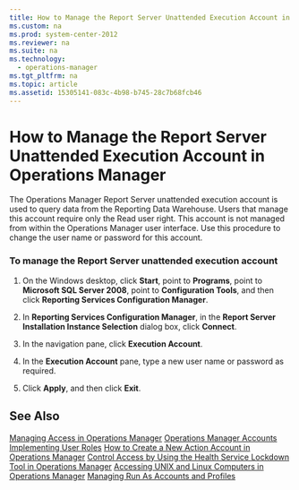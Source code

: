 ```yaml
---
title: How to Manage the Report Server Unattended Execution Account in Operations Manager
ms.custom: na
ms.prod: system-center-2012
ms.reviewer: na
ms.suite: na
ms.technology: 
  - operations-manager
ms.tgt_pltfrm: na
ms.topic: article
ms.assetid: 15305141-083c-4b98-b745-28c7b68fcb46
---
```

# How to Manage the Report Server Unattended Execution Account in Operations Manager
The Operations Manager Report Server unattended execution account is used to query data from the Reporting Data Warehouse. Users that manage this account require only the Read user right. This account is not managed from within the Operations Manager user interface. Use this procedure to change the user name or password for this account.

### To manage the Report Server unattended execution account

1.  On the Windows desktop, click **Start**, point to **Programs**, point to **Microsoft SQL Server 2008**, point to **Configuration Tools**, and then click **Reporting Services Configuration Manager**.

2.  In **Reporting Services Configuration Manager**, in the **Report Server Installation Instance Selection** dialog box, click **Connect**.

3.  In the navigation pane, click **Execution Account**.

4.  In the **Execution Account** pane, type a new user name or password as required.

5.  Click **Apply**, and then click **Exit**.

## See Also
[Managing Access in Operations Manager](./Managing-Access-in-Operations-Manager.md)
[Operations Manager Accounts](./Operations-Manager-Accounts.md)
[Implementing User Roles](./Implementing-User-Roles.md)
[How to Create a New Action Account in Operations Manager](./How-to-Create-a-New-Action-Account-in-Operations-Manager.md)
[Control Access by Using the Health Service Lockdown Tool in Operations Manager](./Control-Access-by-Using-the-Health-Service-Lockdown-Tool-in-Operations-Manager.md)
[Accessing UNIX and Linux Computers in Operations Manager](./Accessing-UNIX-and-Linux-Computers-in-Operations-Manager.md)
[Managing Run As Accounts and Profiles](./Managing-Run-As-Accounts-and-Profiles.md)


